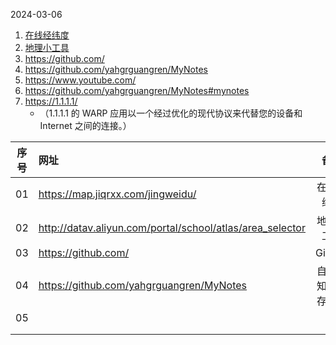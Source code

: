 2024-03-06
1. [在线经纬度](https://map.jiqrxx.com/jingweidu/)
2. [地理小工具](http://datav.aliyun.com/portal/school/atlas/area_selector)
3. https://github.com/
4. https://github.com/yahgrguangren/MyNotes
5. https://www.youtube.com/
6. https://github.com/yahgrguangren/MyNotes#mynotes
7. https://1.1.1.1/    
	- （1.1.1.1 的 WARP 应用以一个经过优化的现代协议来代替您的设备和 Internet 之间的连接。）


| 序号  | 网址                                                        |    备注     |
| :-: | :-------------------------------------------------------- | :-------: |
| 01  | https://map.jiqrxx.com/jingweidu/                         |   在线经纬度   |
| 02  | http://datav.aliyun.com/portal/school/atlas/area_selector |   地理小工具   |
| 03  | https://github.com/                                       |  GitHub   |
| 04  | https://github.com/yahgrguangren/MyNotes                  | 自己的知识库存放地 |
| 05  |                                                           |           |
|     |                                                           |           |
|     |                                                           |           |
